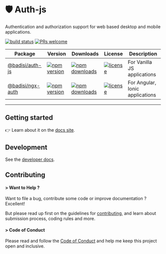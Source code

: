 # 🛡️ Auth-js

Authentication and authorization support for web based desktop and mobile applications.

[![build status](https://github.com/badisi/auth-js/workflows/CI%20tests/badge.svg)][ci-tests]
[![PRs welcome](https://img.shields.io/badge/PRs-welcome-brightgreen.svg)][pullrequest]

Package | Version | Downloads | License | Description
--- | --- | --- | --- | ---
[@badisi/auth-js](/projects/auth-js) | [![npm version](https://img.shields.io/npm/v/@badisi/auth-js.svg?color=blue&logo=npm)][npm-auth-js] | [![npm downloads](https://img.shields.io/npm/dw/@badisi/auth-js.svg?color=7986CB&logo=npm&label=npm)][npm-dl-auth-js] | [![license](https://img.shields.io/npm/l/@badisi/auth-js.svg?color=ff69b4&label=)][license] | For Vanilla JS applications
[@badisi/ngx-auth](/projects/ngx-auth) | [![npm version](https://img.shields.io/npm/v/@badisi/ngx-auth.svg?color=blue&logo=npm)][npm-ngx-auth] | [![npm downloads](https://img.shields.io/npm/dw/@badisi/ngx-auth.svg?color=7986CB&logo=npm&label=npm)][npm-dl-ngx-auth] | [![license](https://img.shields.io/npm/l/@badisi/ngx-auth.svg?color=ff69b4&label=)][license] | For Angular, Ionic applications

<hr/>


## Getting started

👉 Learn about it on the [docs site][docs-site].


## Development

See the [developer docs][developer].


## Contributing

#### > Want to Help ?

Want to file a bug, contribute some code or improve documentation ? Excellent!

But please read up first on the guidelines for [contributing][contributing], and learn about submission process, coding rules and more.

#### > Code of Conduct

Please read and follow the [Code of Conduct][codeofconduct] and help me keep this project open and inclusive.




[npm-auth-js]: https://www.npmjs.com/package/@badisi/auth-js
[npm-ngx-auth]: https://www.npmjs.com/package/@badisi/ngx-auth
[npm-dl-auth-js]: https://npmcharts.com/compare/@badisi/auth-js?minimal=true
[npm-dl-ngx-auth]: https://npmcharts.com/compare/@badisi/ngx-auth?minimal=true
[ci-tests]: https://github.com/badisi/auth-js/actions?query=workflow:CI%20tests
[pullrequest]: https://github.com/badisi/auth-js/blob/master/CONTRIBUTING.md#-submitting-a-pull-request-pr
[license]: https://github.com/badisi/auth-js/blob/master/LICENSE
[developer]: https://github.com/badisi/auth-js/blob/master/DEVELOPER.md
[contributing]: https://github.com/badisi/auth-js/blob/master/CONTRIBUTING.md
[codeofconduct]: https://github.com/badisi/auth-js/blob/master/CODE_OF_CONDUCT.md
[docs-site]: https://badisi.github.io/auth-js/docs
